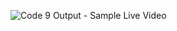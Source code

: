 ![Code 9  Output - Sample Live Video](https://user-images.githubusercontent.com/93868932/150344939-c083185c-c48e-466b-adc1-9e1170db8a8a.jpg)
